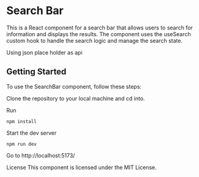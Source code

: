 # Search Bar

This is a React component for a search bar that allows users to search for information and displays the results. The component uses the useSearch custom hook to handle the search logic and manage the search state.

Using json place holder as api

## Getting Started

To use the SearchBar component, follow these steps:

Clone the repository to your local machine and cd into.

Run

`npm install`

Start the dev server

`npm run dev`

Go to
http://localhost:5173/

License
This component is licensed under the MIT License.
